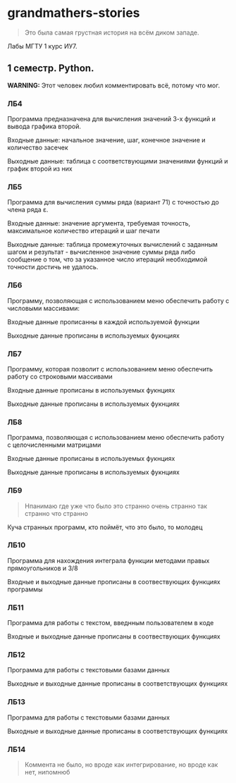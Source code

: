 # grandmathers-stories

> Это была самая грустная история на всём диком западе.

Лабы МГТУ 1 курс ИУ7.

## 1 семестр. Python.

__WARNING:__ Этот человек любил комментировать всё, потому что мог.

### ЛБ4

Программа предназначена для вычисления значений 3-х функций и вывода графика второй.

Входные данные: начальное значение, шаг, конечное значение и количество засечек

Выходные данные: таблица с соответствующими значениями функций и график второй из них

### ЛБ5

Программа для вычисления суммы ряда (вариант 71) с точностью до члена ряда ε.

Входные данные: значение аргумента, требуемая точность, максимальное количество итераций и шаг печати

Выходные данные:  таблица промежуточных вычислений с заданным шагом и результат - вычисленное значение суммы ряда
либо сообщение о том, что за указанное число итераций необходимой точности достичь не удалось.

### ЛБ6

Программу, позволяющая с использованием меню обеспечить работу с числовыми массивами:

Входные данные прописанны в каждой используемой функции

Выходные данные прописаны в используемых фукнциях

### ЛБ7

Программу, которая позволит с использованием меню обеспечить работу со строковыми массивами

Входные данные прописаны в используемых фукнциях

Выходные данные прописаны в используемых фукнциях

### ЛБ8

Программа, позволяющая с использованием меню обеспечить работу с целочисленными матрицами

Входные данные прописаны в используемых фукнциях

Выходные данные прописаны в используемых фукнциях

### ЛБ9

> Нпанимаю где уже что было это странно очень странно так странно что странно

Куча странных программ, кто поймёт, что это было, то молодец

### ЛБ10

Программа для нахождения интеграла функции методами правых прямоугольников и 3/8

Входные и выходные данные прописаны в соотвествующих функциях программы

### ЛБ11

Программа для работы с текстом, введнным пользователем в коде

Входные и выходные данные прописаны в соотвествующих функциях

### ЛБ12

Программа для работы с текстовыми базами данных

Выходные и выходные данные прописаны в соответствующих функциях

### ЛБ13

Программа для работы с текстовыми базами данных

Выходные и выходные данные прописаны в соответствующих функциях

### ЛБ14

> Коммента не было, но вроде как интегрирование, но вроде как нет, нипомнюб

